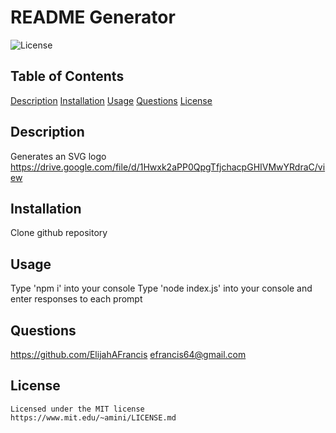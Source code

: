 # README Generator
  ![License](https://img.shields.io/badge/license-MIT-yellowgreen.svg)
  ## Table of Contents
  [Description](#description)
  [Installation](#installation)
  [Usage](#usage)
  [Questions](questions)
  [License](license)

  ## Description
  Generates an SVG logo
  https://drive.google.com/file/d/1Hwxk2aPP0QpgTfjchacpGHIVMwYRdraC/view

  ## Installation
  Clone github repository

  ## Usage
  Type 'npm i' into your console
  Type 'node index.js' into your console and enter responses to each prompt

  ## Questions
  https://github.com/ElijahAFrancis
  efrancis64@gmail.com

  ## License
    Licensed under the MIT license
    https://www.mit.edu/~amini/LICENSE.md
  